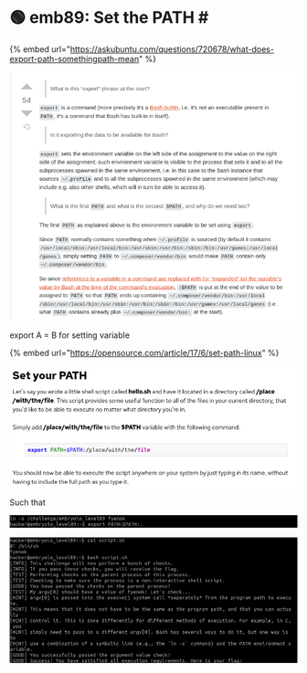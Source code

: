 # 🟢 emb89: Set the PATH \#

{% embed url="https://askubuntu.com/questions/720678/what-does-export-path-somethingpath-mean" %}

![](<../.gitbook/assets/image (177).png>)

export A = B for setting variable

{% embed url="https://opensource.com/article/17/6/set-path-linux" %}

![](<../.gitbook/assets/image (152) (1).png>)

Such that

![](<../.gitbook/assets/image (243).png>)

![I get the flag.](<../.gitbook/assets/image (78).png>)

